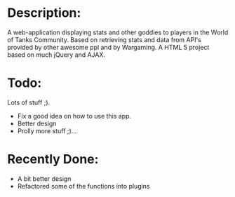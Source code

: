 Description:
==========================================================================
A web-application displaying stats and other goddies to players in the World of Tanks Community. Based on retrieving stats and data from API's provided by other awesome ppl and by Wargaming. A HTML 5 project based on much jQuery and AJAX.

Todo:
===========================================================================
Lots of stuff ;).

* Fix a good idea on how to use this app.
* Better design
* Prolly more stuff ;)...


Recently Done:
==========================================================
* A bit better design
* Refactored some of the functions into plugins
